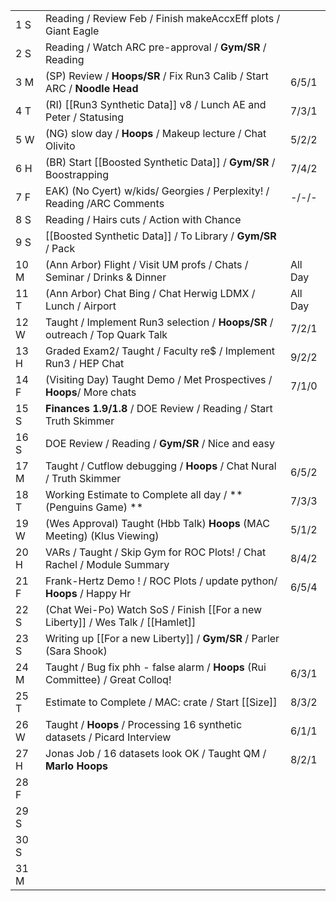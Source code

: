 |      |                                                                                |         |
| ---- | ------------------------------------------------------------------------------ | ------- |
| 1  S | Reading / Review Feb / Finish makeAccxEff plots / Giant Eagle                  |         |
| 2  S | Reading / Watch ARC pre-approval / **Gym/SR** / Reading                        |         |
| 3  M | (SP) Review / **Hoops/SR** / Fix Run3 Calib / Start ARC / **Noodle Head**      | 6/5/1   |
| 4  T | (RI) [[Run3 Synthetic Data]] v8 / Lunch AE and Peter / Statusing               | 7/3/1   |
| 5  W | (NG) slow day / **Hoops** / Makeup lecture / Chat Olivito                      | 5/2/2   |
| 6  H | (BR) Start [[Boosted Synthetic Data]] / **Gym/SR** / Boostrapping              | 7/4/2   |
| 7  F | EAK) (No Cyert) w/kids/ Georgies / Perplexity! / Reading /ARC Comments         | -/-/-   |
| 8  S | Reading / Hairs cuts / Action with Chance                                      |         |
| 9  S | [[Boosted Synthetic Data]] / To Library / **Gym/SR** / Pack                    |         |
| 10 M | (Ann Arbor) Flight / Visit UM profs / Chats / Seminar / Drinks & Dinner        | All Day |
| 11 T | (Ann Arbor) Chat Bing / Chat Herwig LDMX / Lunch / Airport                     | All Day |
| 12 W | Taught / Implement Run3 selection / **Hoops/SR** / outreach / Top Quark Talk   | 7/2/1   |
| 13 H | Graded Exam2/ Taught / Faculty re$ / Implement Run3 / HEP Chat                 | 9/2/2   |
| 14 F | (Visiting Day) Taught Demo / Met Prospectives / **Hoops**/ More chats          | 7/1/0   |
| 15 S | **Finances 1.9/1.8** / DOE Review / Reading / Start Truth Skimmer              |         |
| 16 S | DOE Review / Reading /  **Gym/SR** / Nice and easy                             |         |
| 17 M | Taught / Cutflow debugging / **Hoops** / Chat Nural / Truth Skimmer            | 6/5/2   |
| 18 T | Working Estimate to Complete all day / **(Penguins Game) **                    | 7/3/3   |
| 19 W | (Wes Approval) Taught (Hbb Talk) **Hoops** (MAC Meeting) (Klus Viewing)        | 5/1/2   |
| 20 H | VARs / Taught / Skip Gym for ROC Plots! / Chat Rachel / Module Summary         | 8/4/2   |
| 21 F | Frank-Hertz Demo ! / ROC Plots / update python/ **Hoops** / Happy Hr           | 6/5/4   |
| 22 S | (Chat Wei-Po) Watch SoS / Finish [[For a new Liberty]] / Wes Talk / [[Hamlet]] |         |
| 23 S | Writing up [[For a new Liberty]] / **Gym/SR** / Parler (Sara Shook)            |         |
| 24 M | Taught / Bug fix phh - false alarm / **Hoops** (Rui Committee) / Great Colloq! | 6/3/1   |
| 25 T | Estimate to Complete / MAC: crate / Start [[Size]]                             | 8/3/2   |
| 26 W | Taught / **Hoops** / Processing 16 synthetic datasets / Picard Interview       | 6/1/1   |
| 27 H | Jonas Job / 16 datasets look OK / Taught QM / **Marlo Hoops**                  | 8/2/1   |
| 28 F |                                                                                |         |
| 29 S |                                                                                |         |
| 30 S |                                                                                |         |
| 31 M |                                                                                |         |
